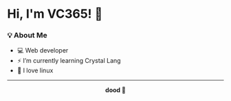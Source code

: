 # Hi, I'm VC365! 👋

### 💡 About Me

- 💻 Web developer
- ⚡ I’m currently learning Crystal Lang
- 🌱 I love linux

---

<div align="center">
  <b> dood 🚀</b>
</div><meta name="google-site-verification" content="fTc6wXBw1CJE5HlxXKkVJoCNqg8n_MsYGSSBLKvPUVI" />
